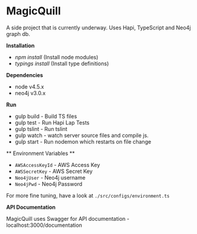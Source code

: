 # MagicQuill
A side project that is currently underway. Uses Hapi, TypeScript and Neo4j graph db. 

**Installation**

* *npm install* (Install node modules)
* *typings install* (Install type definitions)

**Dependencies**

* node v4.5.x
* neo4j v3.0.x

**Run**

* gulp build - Build TS files
* gulp test - Run Hapi Lap Tests
* gulp tslint - Run tslint
* gulp watch - watch server source files and compile js. 
* gulp start - Run nodemon which restarts on file change

** Environment Variables **
* `AWSAccessKeyId` - AWS Access Key
* `AWSSecretKey` - AWS Secret Key
* `Neo4jUser` - Neo4j username
* `Neo4jPwd` - Neo4j Password

For more fine tuning, have a look at `./src/configs/environment.ts`

**API Documentation**

MagicQuill uses Swagger for API documentation - localhost:3000/documentation


